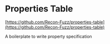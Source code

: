 # Properties Table

[https://github.com/Recon-Fuzz/properties-table](https://github.com/Recon-Fuzz/properties-table)

A boilerplate to write property specification